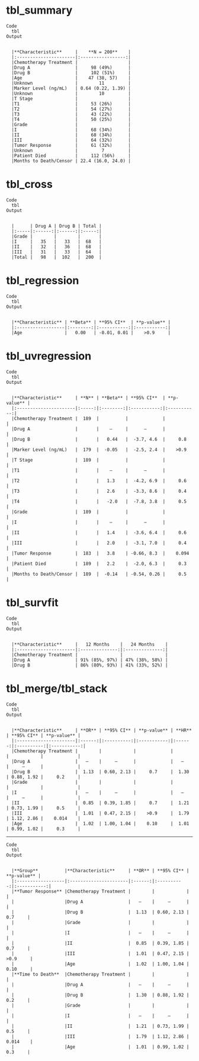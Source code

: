 # tbl_summary

    Code
      tbl
    Output
      
      
      |**Characteristic**     |    **N = 200**    |
      |:----------------------|:-----------------:|
      |Chemotherapy Treatment |                   |
      |Drug A                 |     98 (49%)      |
      |Drug B                 |     102 (51%)     |
      |Age                    |    47 (38, 57)    |
      |Unknown                |        11         |
      |Marker Level (ng/mL)   | 0.64 (0.22, 1.39) |
      |Unknown                |        10         |
      |T Stage                |                   |
      |T1                     |     53 (26%)      |
      |T2                     |     54 (27%)      |
      |T3                     |     43 (22%)      |
      |T4                     |     50 (25%)      |
      |Grade                  |                   |
      |I                      |     68 (34%)      |
      |II                     |     68 (34%)      |
      |III                    |     64 (32%)      |
      |Tumor Response         |     61 (32%)      |
      |Unknown                |         7         |
      |Patient Died           |     112 (56%)     |
      |Months to Death/Censor | 22.4 (16.0, 24.0) |

# tbl_cross

    Code
      tbl
    Output
      
      
      |      | Drug A | Drug B | Total |
      |:-----|:------:|:------:|:-----:|
      |Grade |        |        |       |
      |I     |   35   |   33   |  68   |
      |II    |   32   |   36   |  68   |
      |III   |   31   |   33   |  64   |
      |Total |   98   |  102   |  200  |

# tbl_regression

    Code
      tbl
    Output
      
      
      |**Characteristic** | **Beta** | **95% CI**  | **p-value** |
      |:------------------|:--------:|:-----------:|:-----------:|
      |Age                |   0.00   | -0.01, 0.01 |    >0.9     |

# tbl_uvregression

    Code
      tbl
    Output
      
      
      |**Characteristic**     | **N** | **Beta** | **95% CI**  | **p-value** |
      |:----------------------|:-----:|:--------:|:-----------:|:-----------:|
      |Chemotherapy Treatment |  189  |          |             |             |
      |Drug A                 |       |    —     |      —      |             |
      |Drug B                 |       |   0.44   |  -3.7, 4.6  |     0.8     |
      |Marker Level (ng/mL)   |  179  |  -0.05   |  -2.5, 2.4  |    >0.9     |
      |T Stage                |  189  |          |             |             |
      |T1                     |       |    —     |      —      |             |
      |T2                     |       |   1.3    |  -4.2, 6.9  |     0.6     |
      |T3                     |       |   2.6    |  -3.3, 8.6  |     0.4     |
      |T4                     |       |   -2.0   |  -7.8, 3.8  |     0.5     |
      |Grade                  |  189  |          |             |             |
      |I                      |       |    —     |      —      |             |
      |II                     |       |   1.4    |  -3.6, 6.4  |     0.6     |
      |III                    |       |   2.0    |  -3.1, 7.0  |     0.4     |
      |Tumor Response         |  183  |   3.8    | -0.66, 8.3  |    0.094    |
      |Patient Died           |  189  |   2.2    |  -2.0, 6.3  |     0.3     |
      |Months to Death/Censor |  189  |  -0.14   | -0.54, 0.26 |     0.5     |

# tbl_survfit

    Code
      tbl
    Output
      
      
      |**Characteristic**     |   12 Months    |   24 Months    |
      |:----------------------|:--------------:|:--------------:|
      |Chemotherapy Treatment |                |                |
      |Drug A                 | 91% (85%, 97%) | 47% (38%, 58%) |
      |Drug B                 | 86% (80%, 93%) | 41% (33%, 52%) |

# tbl_merge/tbl_stack

    Code
      tbl
    Output
      
      
      |**Characteristic**     | **OR** | **95% CI** | **p-value** | **HR** | **95% CI** | **p-value** |
      |:----------------------|:------:|:----------:|:-----------:|:------:|:----------:|:-----------:|
      |Chemotherapy Treatment |        |            |             |        |            |             |
      |Drug A                 |   —    |     —      |             |   —    |     —      |             |
      |Drug B                 |  1.13  | 0.60, 2.13 |     0.7     |  1.30  | 0.88, 1.92 |     0.2     |
      |Grade                  |        |            |             |        |            |             |
      |I                      |   —    |     —      |             |   —    |     —      |             |
      |II                     |  0.85  | 0.39, 1.85 |     0.7     |  1.21  | 0.73, 1.99 |     0.5     |
      |III                    |  1.01  | 0.47, 2.15 |    >0.9     |  1.79  | 1.12, 2.86 |    0.014    |
      |Age                    |  1.02  | 1.00, 1.04 |    0.10     |  1.01  | 0.99, 1.02 |     0.3     |

---

    Code
      tbl
    Output
      
      
      |**Group**          |**Characteristic**     | **OR** | **95% CI** | **p-value** |
      |:------------------|:----------------------|:------:|:----------:|:-----------:|
      |**Tumor Response** |Chemotherapy Treatment |        |            |             |
      |                   |Drug A                 |   —    |     —      |             |
      |                   |Drug B                 |  1.13  | 0.60, 2.13 |     0.7     |
      |                   |Grade                  |        |            |             |
      |                   |I                      |   —    |     —      |             |
      |                   |II                     |  0.85  | 0.39, 1.85 |     0.7     |
      |                   |III                    |  1.01  | 0.47, 2.15 |    >0.9     |
      |                   |Age                    |  1.02  | 1.00, 1.04 |    0.10     |
      |**Time to Death**  |Chemotherapy Treatment |        |            |             |
      |                   |Drug A                 |   —    |     —      |             |
      |                   |Drug B                 |  1.30  | 0.88, 1.92 |     0.2     |
      |                   |Grade                  |        |            |             |
      |                   |I                      |   —    |     —      |             |
      |                   |II                     |  1.21  | 0.73, 1.99 |     0.5     |
      |                   |III                    |  1.79  | 1.12, 2.86 |    0.014    |
      |                   |Age                    |  1.01  | 0.99, 1.02 |     0.3     |

